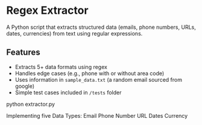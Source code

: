 # Regex Extractor

A Python script that extracts structured data (emails, phone numbers, URLs, dates, currencies) from text using regular expressions.

## Features
- Extracts 5+ data formats using regex
- Handles edge cases (e.g., phone with or without area code)
- Uses information in `sample_data.txt` (a random email sourced from google)
- Simple test cases included in `/tests` folder

python extractor.py

Implementing five Data Types:
Email
Phone Number
URL
Dates
Currency
